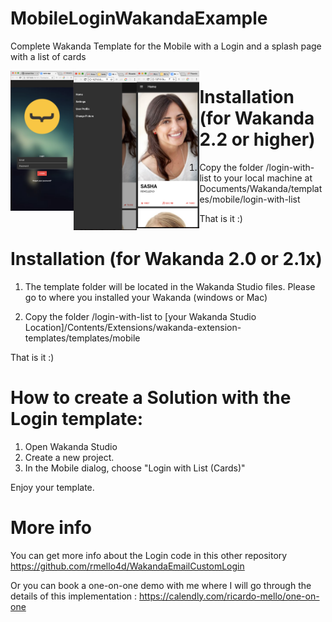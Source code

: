 # MobileLoginWakandaExample
Complete Wakanda Template for the Mobile with a Login and a splash page with a list of cards
<p>
<a href="url"><img src="https://github.com/rmello4d/MobileLoginWakandaExample/blob/master/screen.png" align="left" height="20%" width="20%" ></a>
<a href="url"><img src="https://github.com/rmello4d/MobileLoginWakandaExample/blob/master/screen1.png" align="left" height="20%" width="20%" ></a>
<a href="url"><img src="https://github.com/rmello4d/MobileLoginWakandaExample/blob/master/screen2.png" align="left" height="20%" width="20%" ></a>
</p>

# Installation (for Wakanda 2.2 or higher)

1. Copy the folder /login-with-list to your local machine at Documents/Wakanda/templates/mobile/login-with-list

That is it :) 



# Installation (for Wakanda 2.0 or 2.1x)

1. The template folder will be located in the Wakanda Studio files. Please go to where you installed your Wakanda (windows or Mac)

2. Copy the folder /login-with-list to 
[your Wakanda Studio Location]/Contents/Extensions/wakanda-extension-templates/templates/mobile

That is it :) 



# How to create a Solution with the Login template:

1. Open Wakanda Studio
2. Create a new project. 
3. In the Mobile dialog, choose "Login with List (Cards)" 
 
Enjoy your template. 


# More info
You can get more info about the Login code in this other repository https://github.com/rmello4d/WakandaEmailCustomLogin

Or you can book a one-on-one demo with me where I will go through the details of this implementation : https://calendly.com/ricardo-mello/one-on-one


